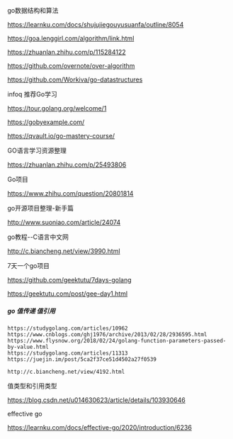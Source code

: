 go数据结构和算法

https://learnku.com/docs/shujujiegouyusuanfa/outline/8054

https://goa.lenggirl.com/algorithm/link.html

https://zhuanlan.zhihu.com/p/115284122

https://github.com/overnote/over-algorithm

https://github.com/Workiva/go-datastructures



infoq 推荐Go学习

https://tour.golang.org/welcome/1

https://gobyexample.com/

https://qvault.io/go-mastery-course/



GO语言学习资源整理

https://zhuanlan.zhihu.com/p/25493806

Go项目

https://www.zhihu.com/question/20801814

go开源项目整理-新手篇

http://www.suoniao.com/article/24074

go教程--C语言中文网

http://c.biancheng.net/view/3990.html

7天一个go项目

https://github.com/geektutu/7days-golang

https://geektutu.com/post/gee-day1.html

##### go 值传递 值引用

```shell
https://studygolang.com/articles/10962
https://www.cnblogs.com/ghj1976/archive/2013/02/28/2936595.html
https://www.flysnow.org/2018/02/24/golang-function-parameters-passed-by-value.html
https://studygolang.com/articles/11313
https://juejin.im/post/5ca2f37ce51d4502a27f0539

http://c.biancheng.net/view/4192.html
```

值类型和引用类型

https://blog.csdn.net/u014630623/article/details/103930646

effective go

https://learnku.com/docs/effective-go/2020/introduction/6236